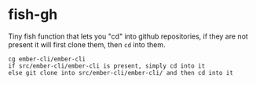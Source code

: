 # fish-gh

Tiny fish function that lets you "cd" into github repositories, if they are not
present it will first clone them, then `cd` into them.

```
cg ember-cli/ember-cli
if src/ember-cli/ember-cli is present, simply cd into it
else git clone into src/ember-cli/ember-cli/ and then cd into it
```
